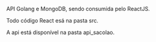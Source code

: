 API Golang e MongoDB, sendo consumida pelo ReactJS.

Todo código React esá na pasta src.

A api está disponível na pasta api_sacolao.

